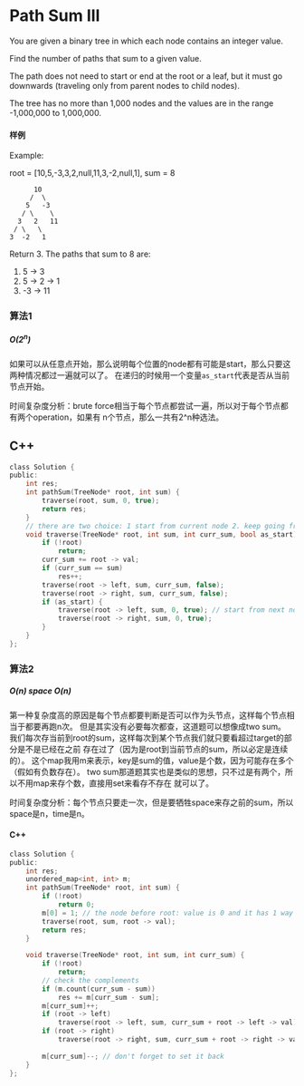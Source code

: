 # Path Sum III

You are given a binary tree in which each node contains an integer value.

Find the number of paths that sum to a given value.

The path does not need to start or end at the root or a leaf, but it must go downwards (traveling only from parent nodes to child nodes).

The tree has no more than 1,000 nodes and the values are in the range -1,000,000 to 1,000,000.

#### 样例


Example:

root = [10,5,-3,3,2,null,11,3,-2,null,1], sum = 8
```
      10
     /  \
    5   -3
   / \    \
  3   2   11
 / \   \
3  -2   1
```
Return 3. The paths that sum to 8 are:

1.  5 -> 3
2.  5 -> 2 -> 1
3. -3 -> 11

### 算法1
##### $O(2^n)$

如果可以从任意点开始，那么说明每个位置的node都有可能是start，那么只要这两种情况都过一遍就可以了。
在递归的时候用一个变量`as_start`代表是否从当前节点开始。

时间复杂度分析：brute force相当于每个节点都尝试一遍，所以对于每个节点都有两个operation，如果有
n个节点，那么一共有2^n种选法。

## C++

```c
class Solution {
public:
    int res;
    int pathSum(TreeNode* root, int sum) {
        traverse(root, sum, 0, true);
        return res;
    }
    // there are two choice: 1 start from current node 2. keep going from current node
    void traverse(TreeNode* root, int sum, int curr_sum, bool as_start) {
        if (!root)
            return;
        curr_sum += root -> val;
        if (curr_sum == sum)
            res++;
        traverse(root -> left, sum, curr_sum, false);
        traverse(root -> right, sum, curr_sum, false);
        if (as_start) {
            traverse(root -> left, sum, 0, true); // start from next node, so sum is 0
            traverse(root -> right, sum, 0, true);
        }
    }
};
```

### 算法2
##### $O(n)$ space $O(n)$

第一种复杂度高的原因是每个节点都要判断是否可以作为头节点，这样每个节点相当于都要再跑n次。
但是其实没有必要每次都查，这道题可以想像成two sum。
我们每次存当前到root的sum，这样每次到某个节点我们就只要看超过target的部分是不是已经在之前
存在过了（因为是root到当前节点的sum，所以必定是连续的）。
这个map我用m来表示，key是sum的值，value是个数，因为可能存在多个（假如有负数存在）。
two sum那道题其实也是类似的思想，只不过是有两个，所以不用map来存个数，直接用set来看存不存在
就可以了。

时间复杂度分析：每个节点只要走一次，但是要牺牲space来存之前的sum，所以space是n，time是n。

#### C++

```c
class Solution {
public:
    int res;
    unordered_map<int, int> m;
    int pathSum(TreeNode* root, int sum) {
        if (!root)
            return 0;
        m[0] = 1; // the node before root: value is 0 and it has 1 way to get that sum
        traverse(root, sum, root -> val);
        return res;
    }
    
    void traverse(TreeNode* root, int sum, int curr_sum) {
        if (!root)
            return;
        // check the complements
        if (m.count(curr_sum - sum))
            res += m[curr_sum - sum];
        m[curr_sum]++;
        if (root -> left)
            traverse(root -> left, sum, curr_sum + root -> left -> val);
        if (root -> right)
            traverse(root -> right, sum, curr_sum + root -> right -> val);
        
        m[curr_sum]--; // don't forget to set it back
    }
};
```